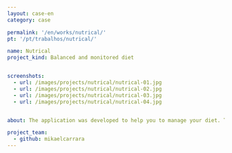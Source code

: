 ```yaml
---
layout: case-en
category: case

permalink: '/en/works/nutrical/'
pt: '/pt/trabalhos/nutrical/'

name: Nutrical
project_kind: Balanced and monitored diet 


screenshots:
  - url: /images/projects/nutrical/nutrical-01.jpg
  - url: /images/projects/nutrical/nutrical-02.jpg
  - url: /images/projects/nutrical/nutrical-03.jpg
  - url: /images/projects/nutrical/nutrical-04.jpg


about: The application was developed to help you to manage your diet. Take a picture with you phone and the app will calculate the nutritional values ​​of your food. Plan your diet and record it quickly and conveniently. The app uses graphics to facilitate the understanding of the nutritional information, also facilitating your meal planning.

project_team:
  - github: mikaelcarrara
---
```

